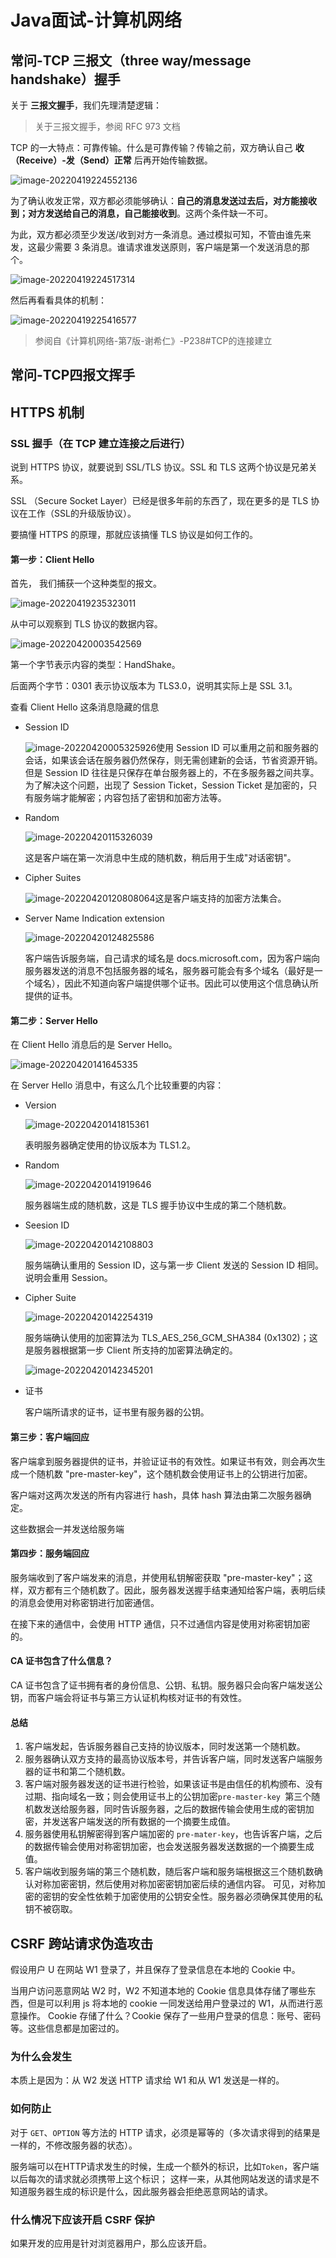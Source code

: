 # Java面试-计算机网络

## 常问-TCP 三报文（three way/message handshake）握手

关于 **三报文握手**，我们先理清楚逻辑：

> 关于三报文握手，参阅 RFC 973 文档

TCP 的一大特点：可靠传输。什么是可靠传输？传输之前，双方确认自己 **收（Receive）-发（Send）正常** 后再开始传输数据。

![image-20220419224552136](./images/image-20220419224552136.png)

为了确认收发正常，双方都必须能够确认：**自己的消息发送过去后，对方能接收到；对方发送给自己的消息，自己能接收到**。这两个条件缺一不可。

为此，双方都必须至少发送/收到对方一条消息。通过模拟可知，不管由谁先来发，这最少需要 3 条消息。谁请求谁发送原则，客户端是第一个发送消息的那个。

![image-20220419224517314](./images/image-20220419224517314.png)

然后再看看具体的机制：

![image-20220419225416577](./images/image-20220419225416577.png)

> 参阅自《计算机网络-第7版-谢希仁》-P238#TCP的连接建立

## 常问-TCP四报文挥手



## HTTPS 机制

### SSL 握手（在 TCP 建立连接之后进行）

说到 HTTPS 协议，就要说到 SSL/TLS 协议。SSL 和 TLS 这两个协议是兄弟关系。

SSL （Secure Socket Layer）已经是很多年前的东西了，现在更多的是 TLS 协议在工作（SSL的升级版协议）。

要搞懂 HTTPS 的原理，那就应该搞懂 TLS 协议是如何工作的。

#### 第一步：Client Hello

首先， 我们捕获一个这种类型的报文。

![image-20220419235323011](./images/image-20220419235323011.png)

从中可以观察到 TLS 协议的数据内容。

![image-20220420003542569](./images/image-20220420003542569.png)

第一个字节表示内容的类型：HandShake。

后面两个字节：0301 表示协议版本为 TLS3.0，说明其实际上是 SSL 3.1。

查看 Client Hello 这条消息隐藏的信息

- Session ID

  ![image-20220420005325926](./images/image-20220420005325926.png)使用 Session ID 可以重用之前和服务器的会话，如果该会话在服务器仍然保存，则无需创建新的会话，节省资源开销。但是 Session ID 往往是只保存在单台服务器上的，不在多服务器之间共享。为了解决这个问题，出现了 Session Ticket，Session Ticket 是加密的，只有服务端才能解密；内容包括了密钥和加密方法等。
  
- Random

  ![image-20220420115326039](./images/image-20220420115326039.png)

  这是客户端在第一次消息中生成的随机数，稍后用于生成"对话密钥"。

- Cipher Suites

  ![image-20220420120808064](./images/image-20220420120808064.png)这是客户端支持的加密方法集合。

- Server Name Indication extension

  ![image-20220420124825586](./images/image-20220420124825586.png)

  客户端告诉服务端，自己请求的域名是 docs.microsoft.com，因为客户端向服务器发送的消息不包括服务器的域名，服务器可能会有多个域名（最好是一个域名），因此不知道向客户端提供哪个证书。因此可以使用这个信息确认所提供的证书。

#### 第二步：Server Hello

在 Client Hello 消息后的是  Server Hello。

![image-20220420141645335](./images/image-20220420141645335.png)

在 Server Hello 消息中，有这么几个比较重要的内容：

- Version

  ![image-20220420141815361](./images/image-20220420141815361.png)

  表明服务器确定使用的协议版本为 TLS1.2。

- Random

  ![image-20220420141919646](./images/image-20220420141919646.png)

  服务器端生成的随机数，这是 TLS 握手协议中生成的第二个随机数。

- Seesion ID

  ![image-20220420142108803](./images/image-20220420142108803.png)

  服务端确认重用的 Session ID，这与第一步 Client 发送的 Session ID 相同。说明会重用 Session。

- Cipher Suite

  ![image-20220420142254319](./images/image-20220420142254319.png)

  服务端确认使用的加密算法为 TLS_AES_256_GCM_SHA384 (0x1302)；这是服务器根据第一步 Client 所支持的加密算法确定的。

  ![image-20220420142345201](./images/image-20220420142345201.png)

- 证书

  客户端所请求的证书，证书里有服务器的公钥。

#### 第三步：客户端回应

客户端拿到服务器提供的证书，并验证证书的有效性。如果证书有效，则会再次生成一个随机数 "pre-master-key"，这个随机数会使用证书上的公钥进行加密。

客户端对这两次发送的所有内容进行 hash，具体 hash 算法由第二次服务器确定。

这些数据会一并发送给服务端

#### 第四步：服务端回应

服务端收到了客户端发来的消息，并使用私钥解密获取 "pre-master-key"；这样，双方都有三个随机数了。因此，服务器发送握手结束通知给客户端，表明后续的消息会使用对称密钥进行加密通信。

在接下来的通信中，会使用 HTTP 通信，只不过通信内容是使用对称密钥加密的。

#### CA 证书包含了什么信息？

CA 证书包含了证书拥有者的身份信息、公钥、私钥。服务器只会向客户端发送公钥，而客户端会将证书与第三方认证机构核对证书的有效性。

#### 总结

1. 客户端发起，告诉服务器自己支持的协议版本，同时发送第一个随机数。
2. 服务器确认双方支持的最高协议版本号，并告诉客户端，同时发送客户端服务器的证书和第二个随机数。
3. 客户端对服务器发送的证书进行检验，如果该证书是由信任的机构颁布、没有过期、指向域名一致；则会使用证书上的公钥加密`pre-master-key
  `第三个随机数发送给服务器，同时告诉服务器，之后的数据传输会使用生成的密钥加密，并发送客户端发送的所有数据的一个摘要生成值。
4. 服务器使用私钥解密得到客户端加密的 `pre-mater-key`，也告诉客户端，之后的数据传输会使用对称密钥加密，也会发送服务器发送数据的一个摘要生成值。
5. 客户端收到服务端的第三个随机数，随后客户端和服务端根据这三个随机数确认对称加密密钥，然后使用对称加密密钥加密后续的通信内容。
可见，对称加密的密钥的安全性依赖于加密使用的公钥安全性。服务器必须确保其使用的私钥不被窃取。

## CSRF 跨站请求伪造攻击

假设用户 U 在网站 W1 登录了，并且保存了登录信息在本地的 Cookie 中。

当用户访问恶意网站 W2 时，W2 不知道本地的 Cookie 信息具体存储了哪些东西，但是可以利用 js 将本地的 cookie 一同发送给用户登录过的 W1，从而进行恶意操作。
Cookie 存储了什么？Cookie 保存了一些用户登录的信息：账号、密码等。这些信息都是加密过的。

### 为什么会发生

本质上是因为：从 W2 发送 HTTP 请求给 W1 和从 W1 发送是一样的。

### 如何防止

对于 `GET`、`OPTION` 等方法的 HTTP 请求，必须是幂等的（多次请求得到的结果是一样的，不修改服务器的状态）。

服务端可以在HTTP请求发生的时候，生成一个额外的标识，比如`Token`，客户端以后每次的请求就必须携带上这个标识；
这样一来，从其他网站发送的请求是不知道服务器生成的标识是什么，因此服务器会拒绝恶意网站的请求。

### 什么情况下应该开启 CSRF 保护

如果开发的应用是针对浏览器用户，那么应该开启。

